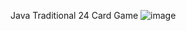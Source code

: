 Java Traditional 24 Card Game 
![image](https://user-images.githubusercontent.com/13756917/57290121-a0a08300-7071-11e9-8eca-8e266e403580.png)
